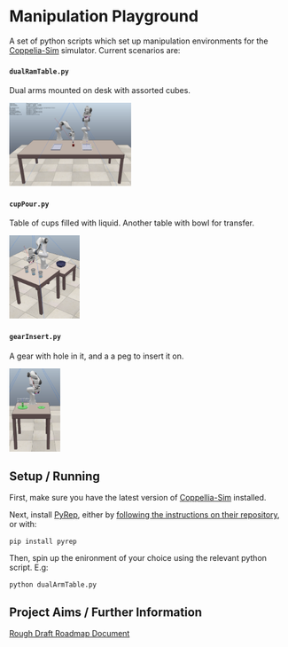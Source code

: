 # Manipulation Playground

A set of python scripts which set up manipulation environments for the [Coppelia-Sim](https://www.coppeliarobotics.com/) simulator. Current scenarios are:

#### `dualRamTable.py`

Dual arms mounted on desk with assorted cubes.

 <img src='pictures/dualArm.png' height=150px>

#### `cupPour.py` 

Table of cups filled with liquid. Another table with bowl for transfer.

<img src='pictures/cupPour.png' height=150px>

#### `gearInsert.py`

A gear with hole in it, and a a peg to insert it on.

 <img src='pictures/gearInsert.png' height=150px>

## Setup / Running

First, make sure you have the latest version of [Coppellia-Sim](https://www.coppeliarobotics.com/) installed.

Next, install [PyRep](https://github.com/stepjam/PyRep), either by [following the instructions on their repository](https://github.com/stepjam/PyRep), or with:

```
pip install pyrep
```

Then, spin up the enironment of your choice using the relevant python script. E.g:

```
python dualArmTable.py
```

## Project Aims / Further Information

[Rough Draft Roadmap Document](https://www.overleaf.com/read/xvrdrpzdckfw)